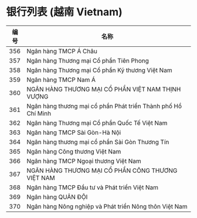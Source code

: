 # 银行列表 (越南 Vietnam) 

| 编号                  | 名称                               |
| --------------------- | --------------------------        |
|356	|	Ngân hàng TMCP Á Châu   |
|357	|	Ngân hàng Thương mại Cổ phần Tiên Phong |
|358	|	Ngân hàng Thương mại Cổ phần Kỹ thương Việt Nam |
|359	|	Ngân hàng TMCP Nam Á    |
|360	|	NGÂN HÀNG THƯƠNG MẠI CỔ PHẦN VIỆT NAM THỊNH VƯỢNG   |
|361	|	Ngân hàng thương mại cổ phần Phát triển Thành phố Hồ Chí Minh   |
|362	|	Ngân hàng Thương mại Cổ phần Quốc Tế Việt Nam   |
|363	|	Ngân hàng TMCP Sài Gòn-Hà Nội   |
|364	|	Ngân hàng thương mại cổ phần Sài Gòn Thương Tín |
|365	|	Ngân hàng Công thương Việt Nam  |
|366	|	Ngân hàng TMCP Ngoại thương Việt Nam    |
|367	|	NGÂN HÀNG THƯƠNG MẠI CỔ PHẦN CÔNG THƯƠNG VIỆT NAM   |
|368	|	Ngân hàng TMCP Đầu tư và Phát triển Việt Nam    |
|369	|	Ngân hàng QUÂN ĐỘI  |
|370	|	Ngân hàng Nông nghiệp và Phát triển Nông thôn Việt Nam  |
